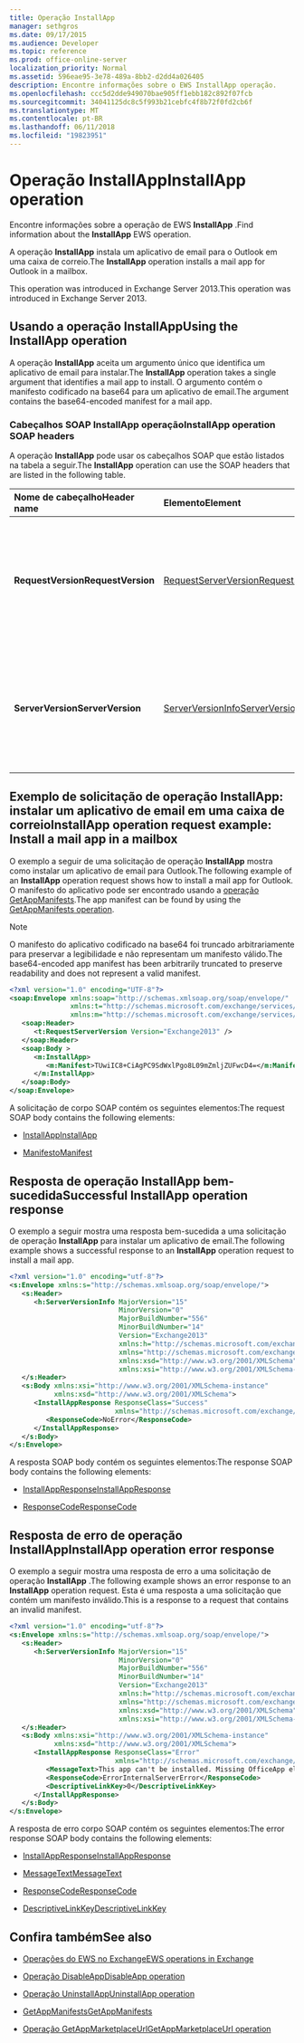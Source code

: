 ```yaml
---
title: Operação InstallApp
manager: sethgros
ms.date: 09/17/2015
ms.audience: Developer
ms.topic: reference
ms.prod: office-online-server
localization_priority: Normal
ms.assetid: 596eae95-3e78-489a-8bb2-d2dd4a026405
description: Encontre informações sobre o EWS InstallApp operação.
ms.openlocfilehash: ccc5d2dde949070bae905ff1ebb182c892f07fcb
ms.sourcegitcommit: 34041125dc8c5f993b21cebfc4f8b72f0fd2cb6f
ms.translationtype: MT
ms.contentlocale: pt-BR
ms.lasthandoff: 06/11/2018
ms.locfileid: "19823951"
---
```

# <a name="installapp-operation"></a><span data-ttu-id="fc49f-103">Operação InstallApp</span><span class="sxs-lookup"><span data-stu-id="fc49f-103">InstallApp operation</span></span>

<span data-ttu-id="fc49f-104">Encontre informações sobre a operação de EWS **InstallApp** .</span><span class="sxs-lookup"><span data-stu-id="fc49f-104">Find information about the **InstallApp** EWS operation.</span></span> 
  
<span data-ttu-id="fc49f-105">A operação **InstallApp** instala um aplicativo de email para o Outlook em uma caixa de correio.</span><span class="sxs-lookup"><span data-stu-id="fc49f-105">The **InstallApp** operation installs a mail app for Outlook in a mailbox.</span></span> 
  
<span data-ttu-id="fc49f-106">This operation was introduced in Exchange Server 2013.</span><span class="sxs-lookup"><span data-stu-id="fc49f-106">This operation was introduced in Exchange Server 2013.</span></span>
  
## <a name="using-the-installapp-operation"></a><span data-ttu-id="fc49f-107">Usando a operação InstallApp</span><span class="sxs-lookup"><span data-stu-id="fc49f-107">Using the InstallApp operation</span></span>

<span data-ttu-id="fc49f-108">A operação **InstallApp** aceita um argumento único que identifica um aplicativo de email para instalar.</span><span class="sxs-lookup"><span data-stu-id="fc49f-108">The **InstallApp** operation takes a single argument that identifies a mail app to install.</span></span> <span data-ttu-id="fc49f-109">O argumento contém o manifesto codificado na base64 para um aplicativo de email.</span><span class="sxs-lookup"><span data-stu-id="fc49f-109">The argument contains the base64-encoded manifest for a mail app.</span></span> 
  
### <a name="installapp-operation-soap-headers"></a><span data-ttu-id="fc49f-110">Cabeçalhos SOAP InstallApp operação</span><span class="sxs-lookup"><span data-stu-id="fc49f-110">InstallApp operation SOAP headers</span></span>

<span data-ttu-id="fc49f-111">A operação **InstallApp** pode usar os cabeçalhos SOAP que estão listados na tabela a seguir.</span><span class="sxs-lookup"><span data-stu-id="fc49f-111">The **InstallApp** operation can use the SOAP headers that are listed in the following table.</span></span> 
  
|<span data-ttu-id="fc49f-112">**Nome de cabeçalho**</span><span class="sxs-lookup"><span data-stu-id="fc49f-112">**Header name**</span></span>|<span data-ttu-id="fc49f-113">**Elemento**</span><span class="sxs-lookup"><span data-stu-id="fc49f-113">**Element**</span></span>|<span data-ttu-id="fc49f-114">**Descrição**</span><span class="sxs-lookup"><span data-stu-id="fc49f-114">**Description**</span></span>|
|:-----|:-----|:-----|
|<span data-ttu-id="fc49f-115">**RequestVersion**</span><span class="sxs-lookup"><span data-stu-id="fc49f-115">**RequestVersion**</span></span> <br/> |[<span data-ttu-id="fc49f-116">RequestServerVersion</span><span class="sxs-lookup"><span data-stu-id="fc49f-116">RequestServerVersion</span></span>](requestserverversion.md) <br/> |<span data-ttu-id="fc49f-117">Identifica a versão do esquema para a solicitação de operação.</span><span class="sxs-lookup"><span data-stu-id="fc49f-117">Identifies the schema version for the operation request.</span></span> <span data-ttu-id="fc49f-118">Este cabeçalho é aplicável a uma solicitação.</span><span class="sxs-lookup"><span data-stu-id="fc49f-118">This header is applicable to a request.</span></span>  <br/> |
|<span data-ttu-id="fc49f-119">**ServerVersion**</span><span class="sxs-lookup"><span data-stu-id="fc49f-119">**ServerVersion**</span></span> <br/> |[<span data-ttu-id="fc49f-120">ServerVersionInfo</span><span class="sxs-lookup"><span data-stu-id="fc49f-120">ServerVersionInfo</span></span>](serverversioninfo.md) <br/> |<span data-ttu-id="fc49f-121">Identifica a versão do servidor que respondeu à solicitação.</span><span class="sxs-lookup"><span data-stu-id="fc49f-121">Identifies the version of the server that responded to the request.</span></span> <span data-ttu-id="fc49f-122">Este cabeçalho é aplicável a uma resposta.</span><span class="sxs-lookup"><span data-stu-id="fc49f-122">This header is applicable to a response.</span></span>  <br/> |
   
## <a name="installapp-operation-request-example-install-a-mail-app-in-a-mailbox"></a><span data-ttu-id="fc49f-123">Exemplo de solicitação de operação InstallApp: instalar um aplicativo de email em uma caixa de correio</span><span class="sxs-lookup"><span data-stu-id="fc49f-123">InstallApp operation request example: Install a mail app in a mailbox</span></span>

<span data-ttu-id="fc49f-124">O exemplo a seguir de uma solicitação de operação **InstallApp** mostra como instalar um aplicativo de email para Outlook.</span><span class="sxs-lookup"><span data-stu-id="fc49f-124">The following example of an **InstallApp** operation request shows how to install a mail app for Outlook.</span></span> <span data-ttu-id="fc49f-125">O manifesto do aplicativo pode ser encontrado usando a [operação GetAppManifests](getappmanifests-operation.md).</span><span class="sxs-lookup"><span data-stu-id="fc49f-125">The app manifest can be found by using the [GetAppManifests operation](getappmanifests-operation.md).</span></span>
  
> [!NOTE]
> <span data-ttu-id="fc49f-126">O manifesto do aplicativo codificado na base64 foi truncado arbitrariamente para preservar a legibilidade e não representam um manifesto válido.</span><span class="sxs-lookup"><span data-stu-id="fc49f-126">The base64-encoded app manifest has been arbitrarily truncated to preserve readability and does not represent a valid manifest.</span></span> 
  
```XML
<?xml version="1.0" encoding="UTF-8"?>
<soap:Envelope xmlns:soap="http://schemas.xmlsoap.org/soap/envelope/"
               xmlns:t="http://schemas.microsoft.com/exchange/services/2006/types"
               xmlns:m="http://schemas.microsoft.com/exchange/services/2006/messages">
   <soap:Header>
      <t:RequestServerVersion Version="Exchange2013" />
   </soap:Header>
   <soap:Body >
      <m:InstallApp>
         <m:Manifest>TUwiIC8+CiAgPC9SdWxlPgo8L09mZmljZUFwcD4=</m:Manifest>
      </m:InstallApp>
   </soap:Body>
</soap:Envelope>

```

<span data-ttu-id="fc49f-127">A solicitação de corpo SOAP contém os seguintes elementos:</span><span class="sxs-lookup"><span data-stu-id="fc49f-127">The request SOAP body contains the following elements:</span></span>
  
- [<span data-ttu-id="fc49f-128">InstallApp</span><span class="sxs-lookup"><span data-stu-id="fc49f-128">InstallApp</span></span>](installapp.md)
    
- [<span data-ttu-id="fc49f-129">Manifesto</span><span class="sxs-lookup"><span data-stu-id="fc49f-129">Manifest</span></span>](manifest.md)
    
## <a name="successful-installapp-operation-response"></a><span data-ttu-id="fc49f-130">Resposta de operação InstallApp bem-sucedida</span><span class="sxs-lookup"><span data-stu-id="fc49f-130">Successful InstallApp operation response</span></span>

<span data-ttu-id="fc49f-131">O exemplo a seguir mostra uma resposta bem-sucedida a uma solicitação de operação **InstallApp** para instalar um aplicativo de email.</span><span class="sxs-lookup"><span data-stu-id="fc49f-131">The following example shows a successful response to an **InstallApp** operation request to install a mail app.</span></span> 
  
```XML
<?xml version="1.0" encoding="utf-8"?>
<s:Envelope xmlns:s="http://schemas.xmlsoap.org/soap/envelope/">
   <s:Header>
      <h:ServerVersionInfo MajorVersion="15" 
                           MinorVersion="0" 
                           MajorBuildNumber="556" 
                           MinorBuildNumber="14" 
                           Version="Exchange2013" 
                           xmlns:h="http://schemas.microsoft.com/exchange/services/2006/types" 
                           xmlns="http://schemas.microsoft.com/exchange/services/2006/types" 
                           xmlns:xsd="http://www.w3.org/2001/XMLSchema" 
                           xmlns:xsi="http://www.w3.org/2001/XMLSchema-instance"/>
   </s:Header>
   <s:Body xmlns:xsi="http://www.w3.org/2001/XMLSchema-instance" 
           xmlns:xsd="http://www.w3.org/2001/XMLSchema">
      <InstallAppResponse ResponseClass="Success" 
                          xmlns="http://schemas.microsoft.com/exchange/services/2006/messages">
         <ResponseCode>NoError</ResponseCode>
      </InstallAppResponse>
   </s:Body>
</s:Envelope>
```

<span data-ttu-id="fc49f-132">A resposta SOAP body contém os seguintes elementos:</span><span class="sxs-lookup"><span data-stu-id="fc49f-132">The response SOAP body contains the following elements:</span></span>
  
- [<span data-ttu-id="fc49f-133">InstallAppResponse</span><span class="sxs-lookup"><span data-stu-id="fc49f-133">InstallAppResponse</span></span>](installappresponse.md)
    
- [<span data-ttu-id="fc49f-134">ResponseCode</span><span class="sxs-lookup"><span data-stu-id="fc49f-134">ResponseCode</span></span>](responsecode.md)
    
## <a name="installapp-operation-error-response"></a><span data-ttu-id="fc49f-135">Resposta de erro de operação InstallApp</span><span class="sxs-lookup"><span data-stu-id="fc49f-135">InstallApp operation error response</span></span>

<span data-ttu-id="fc49f-136">O exemplo a seguir mostra uma resposta de erro a uma solicitação de operação **InstallApp** .</span><span class="sxs-lookup"><span data-stu-id="fc49f-136">The following example shows an error response to an **InstallApp** operation request.</span></span> <span data-ttu-id="fc49f-137">Esta é uma resposta a uma solicitação que contém um manifesto inválido.</span><span class="sxs-lookup"><span data-stu-id="fc49f-137">This is a response to a request that contains an invalid manifest.</span></span> 
  
```XML
<?xml version="1.0" encoding="utf-8"?>
<s:Envelope xmlns:s="http://schemas.xmlsoap.org/soap/envelope/">
   <s:Header>
      <h:ServerVersionInfo MajorVersion="15" 
                           MinorVersion="0" 
                           MajorBuildNumber="556" 
                           MinorBuildNumber="14" 
                           Version="Exchange2013" 
                           xmlns:h="http://schemas.microsoft.com/exchange/services/2006/types" 
                           xmlns="http://schemas.microsoft.com/exchange/services/2006/types" 
                           xmlns:xsd="http://www.w3.org/2001/XMLSchema" 
                           xmlns:xsi="http://www.w3.org/2001/XMLSchema-instance"/>
   </s:Header>
   <s:Body xmlns:xsi="http://www.w3.org/2001/XMLSchema-instance" 
           xmlns:xsd="http://www.w3.org/2001/XMLSchema">
      <InstallAppResponse ResponseClass="Error" 
                          xmlns="http://schemas.microsoft.com/exchange/services/2006/messages">
         <MessageText>This app can't be installed. Missing OfficeApp element.</MessageText>
         <ResponseCode>ErrorInternalServerError</ResponseCode>
         <DescriptiveLinkKey>0</DescriptiveLinkKey>
      </InstallAppResponse>
   </s:Body>
</s:Envelope>

```

<span data-ttu-id="fc49f-138">A resposta de erro corpo SOAP contém os seguintes elementos:</span><span class="sxs-lookup"><span data-stu-id="fc49f-138">The error response SOAP body contains the following elements:</span></span>
  
- [<span data-ttu-id="fc49f-139">InstallAppResponse</span><span class="sxs-lookup"><span data-stu-id="fc49f-139">InstallAppResponse</span></span>](installappresponse.md)
    
- [<span data-ttu-id="fc49f-140">MessageText</span><span class="sxs-lookup"><span data-stu-id="fc49f-140">MessageText</span></span>](messagetext.md)
    
- [<span data-ttu-id="fc49f-141">ResponseCode</span><span class="sxs-lookup"><span data-stu-id="fc49f-141">ResponseCode</span></span>](responsecode.md)
    
- [<span data-ttu-id="fc49f-142">DescriptiveLinkKey</span><span class="sxs-lookup"><span data-stu-id="fc49f-142">DescriptiveLinkKey</span></span>](descriptivelinkkey.md)
    
## <a name="see-also"></a><span data-ttu-id="fc49f-143">Confira também</span><span class="sxs-lookup"><span data-stu-id="fc49f-143">See also</span></span>

- [<span data-ttu-id="fc49f-144">Operações do EWS no Exchange</span><span class="sxs-lookup"><span data-stu-id="fc49f-144">EWS operations in Exchange</span></span>](ews-operations-in-exchange.md)
    
- [<span data-ttu-id="fc49f-145">Operação DisableApp</span><span class="sxs-lookup"><span data-stu-id="fc49f-145">DisableApp operation</span></span>](disableapp-operation.md)
    
- [<span data-ttu-id="fc49f-146">Operação UninstallApp</span><span class="sxs-lookup"><span data-stu-id="fc49f-146">UninstallApp operation</span></span>](uninstallapp-operation.md)
    
- [<span data-ttu-id="fc49f-147">GetAppManifests</span><span class="sxs-lookup"><span data-stu-id="fc49f-147">GetAppManifests</span></span>](getappmanifests.md)
    
- [<span data-ttu-id="fc49f-148">Operação GetAppMarketplaceUrl</span><span class="sxs-lookup"><span data-stu-id="fc49f-148">GetAppMarketplaceUrl operation</span></span>](getappmarketplaceurl-operation.md)
    

